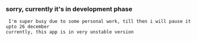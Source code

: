### sorry, currently it's in development phase
``` I'm super busy due to some personal work, till then i will pause it upto 26 december```
<br>
```currently, this app is in very unstable version```
